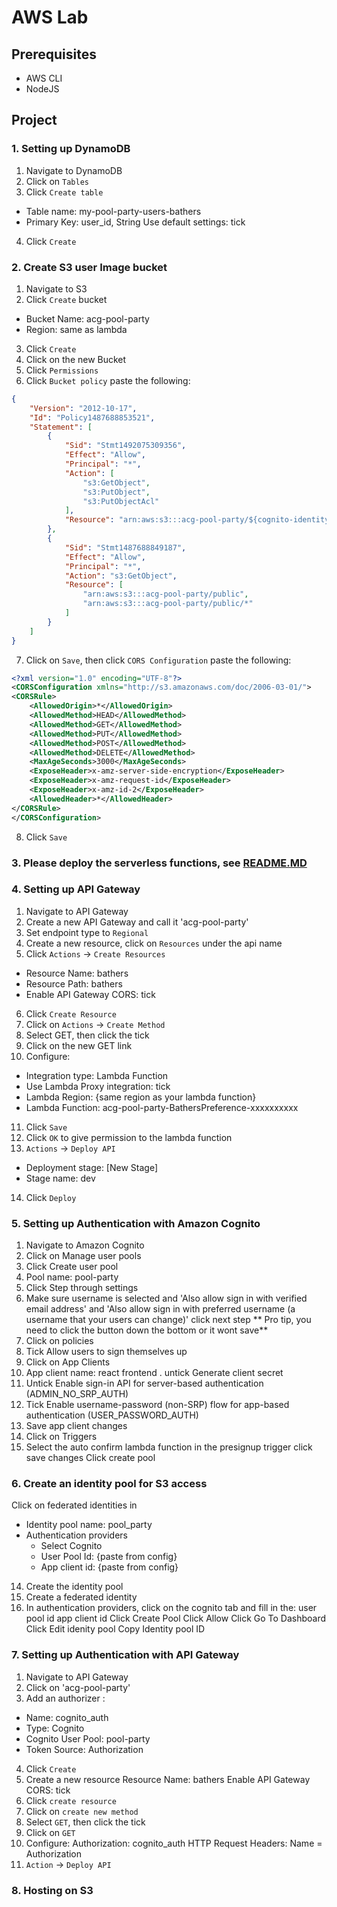 # AWS Lab

## Prerequisites
- AWS CLI
- NodeJS

## Project

### 1. Setting up DynamoDB
1. Navigate to DynamoDB
2. Click on `Tables`
3. Click `Create table`
* Table name: my-pool-party-users-bathers
* Primary Key: user_id, String
Use default settings: tick
4. Click `Create`

### 2. Create S3 user Image bucket
1. Navigate to S3
2. Click `Create` bucket
* Bucket Name: acg-pool-party
* Region: same as lambda
3. Click `Create`
4. Click on the new Bucket
5. Click `Permissions`
6. Click `Bucket policy`
paste the following:
```JSON
{
    "Version": "2012-10-17",
    "Id": "Policy1487688853521",
    "Statement": [
        {
            "Sid": "Stmt1492075309356",
            "Effect": "Allow",
            "Principal": "*",
            "Action": [
                "s3:GetObject",
                "s3:PutObject",
                "s3:PutObjectAcl"
            ],
            "Resource": "arn:aws:s3:::acg-pool-party/${cognito-identity.amazonaws.com:sub}/*"
        },
        {
            "Sid": "Stmt1487688849187",
            "Effect": "Allow",
            "Principal": "*",
            "Action": "s3:GetObject",
            "Resource": [
                "arn:aws:s3:::acg-pool-party/public",
                "arn:aws:s3:::acg-pool-party/public/*"
            ]
        }
    ]
}
```
7. Click on `Save`, then click `CORS Configuration`
paste the following:
```XML
<?xml version="1.0" encoding="UTF-8"?>
<CORSConfiguration xmlns="http://s3.amazonaws.com/doc/2006-03-01/">
<CORSRule>
    <AllowedOrigin>*</AllowedOrigin>
    <AllowedMethod>HEAD</AllowedMethod>
    <AllowedMethod>GET</AllowedMethod>
    <AllowedMethod>PUT</AllowedMethod>
    <AllowedMethod>POST</AllowedMethod>
    <AllowedMethod>DELETE</AllowedMethod>
    <MaxAgeSeconds>3000</MaxAgeSeconds>
    <ExposeHeader>x-amz-server-side-encryption</ExposeHeader>
    <ExposeHeader>x-amz-request-id</ExposeHeader>
    <ExposeHeader>x-amz-id-2</ExposeHeader>
    <AllowedHeader>*</AllowedHeader>
</CORSRule>
</CORSConfiguration>
```
8. Click `Save`


### 3. Please deploy the serverless functions, see [README.MD](./README.MD)


### 4. Setting up API Gateway
1. Navigate to API Gateway
2. Create a new API Gateway and call it 'acg-pool-party'
3. Set endpoint type to `Regional`
5. Create a new resource, click on `Resources` under the api name
5. Click `Actions` -> `Create Resources`
* Resource Name: bathers
* Resource Path: bathers
* Enable API Gateway CORS: tick
6. Click `Create Resource`
7. Click on `Actions` -> `Create Method`
8. Select GET, then click the tick
9. Click on the new GET link
10. Configure:
* Integration type: Lambda Function
* Use Lambda Proxy integration: tick
* Lambda Region: {same region as your lambda function}
* Lambda Function: acg-pool-party-BathersPreference-xxxxxxxxxx
11. Click `Save`
12. Click `OK` to give permission to the lambda function
13. `Actions` -> `Deploy API`
* Deployment stage: [New Stage]
* Stage name: dev
14. Click `Deploy`

### 5. Setting up Authentication with Amazon Cognito
1. Navigate to Amazon Cognito
2. Click on Manage user pools
3. Click Create user pool
3. Pool name: pool-party
4. Click Step through settings
6. Make sure username is selected and 'Also allow sign in with verified email address' and 'Also allow sign in with preferred username (a username that your users can change)'
click next step 
** Pro tip, you need to click the button down the bottom or it wont save**
12. Click on policies
13. Tick Allow users to sign themselves up
7. Click on App Clients
8. App client name: react frontend
. untick Generate client secret
9. Untick Enable sign-in API for server-based authentication (ADMIN_NO_SRP_AUTH)
10. Tick Enable username-password (non-SRP) flow for app-based authentication (USER_PASSWORD_AUTH)
11. Save app client changes
14. Click on Triggers
15. Select the auto confirm lambda function in the presignup trigger
click save changes
Click create pool

### 6. Create an identity pool for S3 access
Click on federated identities in 
* Identity pool name: pool_party
* Authentication providers
    * Select Cognito
    * User Pool Id: {paste from config}
    * App client id: {paste from config}
14. Create the identity pool
15. Create a federated identity
16. In authentication providers, click on the cognito tab and fill in the:
    user pool id
    app client id
Click Create Pool
Click Allow
Click Go To Dashboard
Click Edit idenity pool
Copy Identity pool ID

### 7. Setting up Authentication with API Gateway
1. Navigate to API Gateway
2. Click on 'acg-pool-party'
3. Add an authorizer :
* Name: cognito_auth
* Type: Cognito
* Cognito User Pool: pool-party
* Token Source: Authorization
4. Click `Create`
5. Create a new resource
    Resource Name: bathers
    Enable API Gateway CORS: tick
6. Click `create resource`
7. Click on `create new method`
8. Select `GET`, then click the tick
9. Click on `GET`
10. Configure:
    Authorization: cognito_auth
    HTTP Request Headers: Name = Authorization
11. `Action` -> `Deploy API`

### 8. Hosting on S3